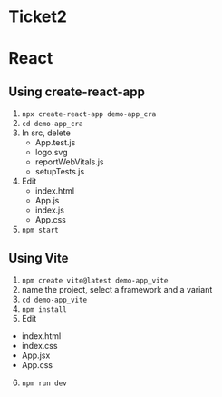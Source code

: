 # Ticket2

# React

## Using create-react-app

1. ```npx create-react-app demo-app_cra```
2. ```cd demo-app_cra```
3. In src, delete
    - App.test.js
    - logo.svg
    - reportWebVitals.js
    - setupTests.js
4. Edit
    - index.html
    - App.js
    - index.js
    - App.css
5. ```npm start```


## Using Vite
1. ```npm create vite@latest demo-app_vite```
2. name the project, select a framework and a variant
3. ```cd demo-app_vite```
4. ```npm install```
5. Edit
- index.html
- index.css
- App.jsx
- App.css
6. ```npm run dev```